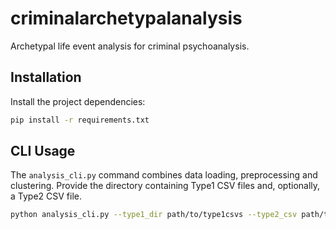 # criminalarchetypalanalysis

Archetypal life event analysis for criminal psychoanalysis.

## Installation

Install the project dependencies:

```bash
pip install -r requirements.txt
```

## CLI Usage

The `analysis_cli.py` command combines data loading, preprocessing and clustering. Provide the directory containing Type1 CSV files and, optionally, a Type2 CSV file.

```bash
python analysis_cli.py --type1_dir path/to/type1csvs --type2_csv path/to/type2.csv --n_clusters 5 --diagram state_transition.png [--lexical_impute]
```

